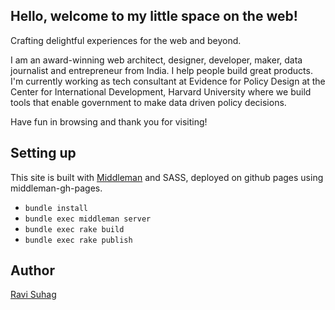 ## Hello, welcome to my little space on the web!

Crafting delightful experiences for the web and beyond.

I am an award-winning web architect, designer, developer, maker, data journalist and entrepreneur from India. I help people build great products. I'm currently working as tech consultant at Evidence for Policy Design at the Center for International Development, Harvard University where we build tools that enable government to make data driven policy decisions.

Have fun in browsing and thank you for visiting!

## Setting up
This site is built with [Middleman](http://www.middlemanapp.com) and SASS, deployed on github pages using middleman-gh-pages. 

- ```bundle install```
- ```bundle exec middleman server```
- ```bundle exec rake build```
- ```bundle exec rake publish```

## Author

[Ravi Suhag](http://twitter.com/Ravi_Suhag)

